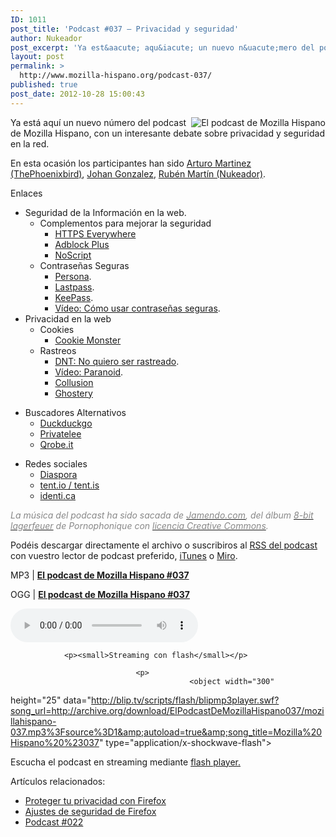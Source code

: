 ```yaml
---
ID: 1011
post_title: 'Podcast #037 – Privacidad y seguridad'
author: Nukeador
post_excerpt: 'Ya est&aacute; aqu&iacute; un nuevo n&uacute;mero del podcast de Mozilla Hispano, con un interesante debate sobre privacidad y seguridad en la red.'
layout: post
permalink: >
  http://www.mozilla-hispano.org/podcast-037/
published: true
post_date: 2012-10-28 15:00:43
---
```

<p><img style="float: right;" src="http://www.mozilla-hispano.org/images/podcast_small.png" alt="El podcast de Mozilla Hispano" /></p>
<p>Ya está aquí un nuevo número del podcast de Mozilla Hispano, con un interesante debate sobre privacidad y seguridad en la red.</p>
<p>En esta ocasión los participantes han sido <a href="https://twitter.com/thephoenixbird">Arturo Martinez (ThePhoenixbird)</a>, <a href="https://twitter.com/gonzalejohan">Johan Gonzalez</a>, <a href="http://twitter.com/nukeador">Rubén Martí­n (Nukeador)</a>.</p>
<p title="Lo último en Firefox">Enlaces</p>
<ul id="internal-source-marker_0.9917344905772265">
<li>Seguridad de la Información en la web.
<ul>
<li>Complementos para mejorar la seguridad
<ul>
<li><a href="https://www.eff.org/https-everywhere">HTTPS Everywhere</a></li>
<li><a href="https://addons.mozilla.org/es/firefox/addon/adblock-plus/">Adblock Plus</a></li>
<li><a href="https://addons.mozilla.org/es/firefox/addon/noscript/">NoScript</a></li>
</ul>
</li>
<li>Contraseñas Seguras
<ul>
<li><a href="https://login.persona.org/about">Persona</a>.</li>
<li><a href="https://addons.mozilla.org/es/firefox/addon/lastpass-password-manager/">Lastpass</a>.</li>
<li><a href="https://addons.mozilla.org/es/firefox/addon/keefox/">KeePass</a>.</li>
<li><a href="http://www.youtube.com/watch?v=npT-k8tsHn8&amp;feature=plcp">Vídeo: Cómo usar contraseñas seguras</a>.</li>
</ul>
</li>
</ul>
</li>
<li>Privacidad en la web
<ul>
<li>Cookies
<ul>
<li><a href="https://addons.mozilla.org/es/firefox/addon/cookie-monster/">Cookie Monster</a></li>
</ul>
</li>
<li>Rastreos
<ul>
<li><a href="http://support.mozilla.org/es/kb/como-activo-la-caracteristica-no-quiero-ser-rastre">DNT: No quiero ser rastreado</a>.</li>
<li><a href="https://firefoxflicks.mozilla.org/es/video/286">Vídeo: Paranoid</a>.</li>
<li><a href="https://addons.mozilla.org/es/firefox/addon/collusion/">Collusion</a></li>
<li><a href="https://addons.mozilla.org/es/firefox/addon/ghostery/">Ghostery</a></li>
</ul>
</li>
</ul>
</li>
</ul>
<ul>
<li>Buscadores Alternativos
<ul>
<li><a href="http://duckduckgo.com/">Duckduckgo</a></li>
<li><a href="http://privatelee.com/">Privatelee</a></li>
<li><a href="http://qrobe.it/">Qrobe.it</a></li>
</ul>
</li>
</ul>
<ul>
<li>Redes sociales
<ul>
<li><a href="https://joindiaspora.com/">Diaspora</a></li>
<li><a href="http://tent.is/">tent.io / tent.is</a></li>
<li><a href="http://identi.ca/">identi.ca</a></li>
</ul>
</li>
</ul>
<p><span style="color: #888888;"><em>La música del podcast ha sido sacada de <a href="http://www.jamendo.com/" hreflang="es"><span style="color: #888888;">Jamendo.com</span></a>, del álbum <a href="http://www.jamendo.com/es/album/7505" hreflang="es"><span style="color: #888888;">8-bit lagerfeuer</span></a> de Pornophonique con <a href="http://creativecommons.org/licenses/by-nc-nd/2.0/es/" hreflang="es"><span style="color: #888888;">licencia Creative Commons</span></a>.</em></span></p>
<p>Podéis descargar directamente el archivo o suscribiros al <a hreflang="es" 
href="http://feeds.mozilla-hispano.org/mozillahispano-podcast">RSS del podcast</a> con vuestro lector de 
podcast preferido, <a hreflang="es" 
href="http://itunes.apple.com/es/podcast/el-podcast-de-mozilla-hispano/id347273991">iTunes</a> o <a href="http://www.miroguide.com/audio/14695">Miro</a>.</p><p>MP3 | <strong><a href="http://archive.org/download/ElPodcastDeMozillaHispano037/mozillahispano-037.mp3">El podcast de Mozilla 
Hispano #037</a></strong></p><p>OGG | <strong><a href="http://archive.org/download/ElPodcastDeMozillaHispano037/mozillahispano-037.ogg">El podcast de Mozilla 
Hispano #037</a></strong></p><p> 
	<audio controls="controls" src="http://archive.org/download/ElPodcastDeMozillaHispano037/mozillahispano-037.ogg" 
tabindex="0">
		
				<p><small>Streaming con flash</small></p>
						
								<p>
											<object width="300" 
height="25" data="http://blip.tv/scripts/flash/blipmp3player.swf?song_url=http://archive.org/download/ElPodcastDeMozillaHispano037/mozillahispano-037.mp3%3Fsource%3D1&amp;autoload=true&amp;song_title=Mozilla%20Hispano%20%23037" type="application/x-shockwave-flash">
														
																		
<param value="http://blip.tv/scripts/flash/blipmp3player.swf?song_url=http://archive.org/download/ElPodcastDeMozillaHispano037/mozillahispano-037.mp3%3Fsource%3D1&amp;autoload=true&amp;song_title=Mozilla%20Hispano%20%23037" name="movie"/>
																						
																										
<p>Escucha el podcast en streaming mediante <a href="http://www.macromedia.com/downloads/">flash 
player.</a></p>
																														
																																	
</object> 
																																			
</p>
																																				
</audio>
																																				
</p>
<div class='yarpp-related-rss'>
<p>Artículos relacionados:<ul>
<li><a href='http://www.mozilla-hispano.org/proteger-tu-privacidad-con-firefox/' rel='bookmark' title='Proteger tu privacidad con Firefox'>Proteger tu privacidad con Firefox</a></li>
<li><a href='http://blog.mozilla.org/laguaridadefirefox/2012/10/16/ajustes-de-seguridad-de-firefox/' rel='bookmark' title='Ajustes de seguridad de Firefox'>Ajustes de seguridad de Firefox</a></li>
<li><a href='http://www.mozilla-hispano.org/podcast-022/' rel='bookmark' title='Podcast #022'>Podcast #022</a></li>
</ul></p>
</div>